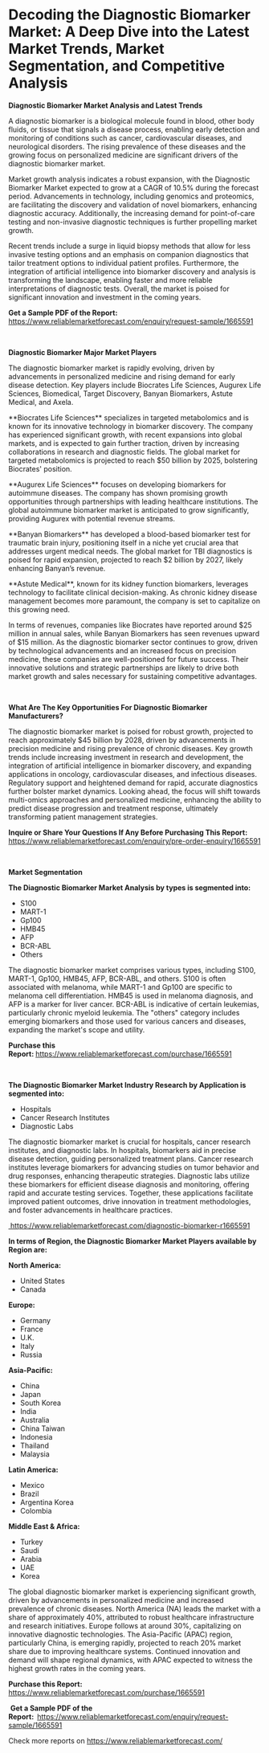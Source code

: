 <p><h1>Decoding the Diagnostic Biomarker Market: A Deep Dive into the Latest Market Trends, Market Segmentation, and Competitive Analysis</h1></p><p><strong>Diagnostic Biomarker Market Analysis and Latest Trends</strong></p>
<p><p>A diagnostic biomarker is a biological molecule found in blood, other body fluids, or tissue that signals a disease process, enabling early detection and monitoring of conditions such as cancer, cardiovascular diseases, and neurological disorders. The rising prevalence of these diseases and the growing focus on personalized medicine are significant drivers of the diagnostic biomarker market. </p><p>Market growth analysis indicates a robust expansion, with the Diagnostic Biomarker Market expected to grow at a CAGR of 10.5% during the forecast period. Advancements in technology, including genomics and proteomics, are facilitating the discovery and validation of novel biomarkers, enhancing diagnostic accuracy. Additionally, the increasing demand for point-of-care testing and non-invasive diagnostic techniques is further propelling market growth.</p><p>Recent trends include a surge in liquid biopsy methods that allow for less invasive testing options and an emphasis on companion diagnostics that tailor treatment options to individual patient profiles. Furthermore, the integration of artificial intelligence into biomarker discovery and analysis is transforming the landscape, enabling faster and more reliable interpretations of diagnostic tests. Overall, the market is poised for significant innovation and investment in the coming years.</p></p>
<p><strong>Get a Sample PDF of the Report:&nbsp;</strong> <a href="https://www.reliablemarketforecast.com/enquiry/request-sample/1665591?utm_campaign=2320&utm_medium=2&utm_source=Github&utm_content=ia&utm_term=03032025&utm_id=diagnostic-biomarker">https://www.reliablemarketforecast.com/enquiry/request-sample/1665591</a></p>
<p>&nbsp;</p>
<p><strong>Diagnostic Biomarker Major Market Players</strong></p>
<p><p>The diagnostic biomarker market is rapidly evolving, driven by advancements in personalized medicine and rising demand for early disease detection. Key players include Biocrates Life Sciences, Augurex Life Sciences, Biomedical, Target Discovery, Banyan Biomarkers, Astute Medical, and Axela.</p><p>**Biocrates Life Sciences** specializes in targeted metabolomics and is known for its innovative technology in biomarker discovery. The company has experienced significant growth, with recent expansions into global markets, and is expected to gain further traction, driven by increasing collaborations in research and diagnostic fields. The global market for targeted metabolomics is projected to reach $50 billion by 2025, bolstering Biocrates' position.</p><p>**Augurex Life Sciences** focuses on developing biomarkers for autoimmune diseases. The company has shown promising growth opportunities through partnerships with leading healthcare institutions. The global autoimmune biomarker market is anticipated to grow significantly, providing Augurex with potential revenue streams.</p><p>**Banyan Biomarkers** has developed a blood-based biomarker test for traumatic brain injury, positioning itself in a niche yet crucial area that addresses urgent medical needs. The global market for TBI diagnostics is poised for rapid expansion, projected to reach $2 billion by 2027, likely enhancing Banyan’s revenue.</p><p>**Astute Medical**, known for its kidney function biomarkers, leverages technology to facilitate clinical decision-making. As chronic kidney disease management becomes more paramount, the company is set to capitalize on this growing need.</p><p>In terms of revenues, companies like Biocrates have reported around $25 million in annual sales, while Banyan Biomarkers has seen revenues upward of $15 million. As the diagnostic biomarker sector continues to grow, driven by technological advancements and an increased focus on precision medicine, these companies are well-positioned for future success. Their innovative solutions and strategic partnerships are likely to drive both market growth and sales necessary for sustaining competitive advantages.</p></p>
<p>&nbsp;</p>
<p><strong>What Are The Key Opportunities For Diagnostic Biomarker Manufacturers?</strong></p>
<p><p>The diagnostic biomarker market is poised for robust growth, projected to reach approximately $45 billion by 2028, driven by advancements in precision medicine and rising prevalence of chronic diseases. Key growth trends include increasing investment in research and development, the integration of artificial intelligence in biomarker discovery, and expanding applications in oncology, cardiovascular diseases, and infectious diseases. Regulatory support and heightened demand for rapid, accurate diagnostics further bolster market dynamics. Looking ahead, the focus will shift towards multi-omics approaches and personalized medicine, enhancing the ability to predict disease progression and treatment response, ultimately transforming patient management strategies.</p></p>
<p><strong>Inquire or Share Your Questions If Any Before Purchasing This Report:</strong> <a href="https://www.reliablemarketforecast.com/enquiry/pre-order-enquiry/1665591?utm_campaign=2320&utm_medium=2&utm_source=Github&utm_content=ia&utm_term=03032025&utm_id=diagnostic-biomarker">https://www.reliablemarketforecast.com/enquiry/pre-order-enquiry/1665591</a></p>
<p>&nbsp;</p>
<p><strong>Market Segmentation</strong></p>
<p><strong>The Diagnostic Biomarker Market Analysis by types is segmented into:</strong></p>
<p><ul><li>S100</li><li>MART-1</li><li>Gp100</li><li>HMB45</li><li>AFP</li><li>BCR-ABL</li><li>Others</li></ul></p>
<p><p>The diagnostic biomarker market comprises various types, including S100, MART-1, Gp100, HMB45, AFP, BCR-ABL, and others. S100 is often associated with melanoma, while MART-1 and Gp100 are specific to melanoma cell differentiation. HMB45 is used in melanoma diagnosis, and AFP is a marker for liver cancer. BCR-ABL is indicative of certain leukemias, particularly chronic myeloid leukemia. The "others" category includes emerging biomarkers and those used for various cancers and diseases, expanding the market's scope and utility.</p></p>
<p><strong>Purchase this Report:&nbsp;</strong><a href="https://www.reliablemarketforecast.com/purchase/1665591?utm_campaign=2320&utm_medium=2&utm_source=Github&utm_content=ia&utm_term=03032025&utm_id=diagnostic-biomarker">https://www.reliablemarketforecast.com/purchase/1665591</a></p>
<p>&nbsp;</p>
<p><strong>The Diagnostic Biomarker Market Industry Research by Application is segmented into:</strong></p>
<p><ul><li>Hospitals</li><li>Cancer Research Institutes</li><li>Diagnostic Labs</li></ul></p>
<p><p>The diagnostic biomarker market is crucial for hospitals, cancer research institutes, and diagnostic labs. In hospitals, biomarkers aid in precise disease detection, guiding personalized treatment plans. Cancer research institutes leverage biomarkers for advancing studies on tumor behavior and drug responses, enhancing therapeutic strategies. Diagnostic labs utilize these biomarkers for efficient disease diagnosis and monitoring, offering rapid and accurate testing services. Together, these applications facilitate improved patient outcomes, drive innovation in treatment methodologies, and foster advancements in healthcare practices.</p></p>
<p><a href="https://www.reliablemarketforecast.com/diagnostic-biomarker-r1665591?utm_campaign=2320&utm_medium=2&utm_source=Github&utm_content=ia&utm_term=03032025&utm_id=diagnostic-biomarker">&nbsp;https://www.reliablemarketforecast.com/diagnostic-biomarker-r1665591</a></p>
<p><strong>In terms of Region, the Diagnostic Biomarker Market Players available by Region are:</strong></p>
<p>
    <p> <strong> North America: </strong>
        <ul>
            <li>United States</li>
            <li>Canada</li>
        </ul>
        </p> 
    <p> <strong> Europe: </strong>
        <ul>
            <li>Germany</li>
            <li>France</li>
            <li>U.K.</li>
            <li>Italy</li>
            <li>Russia</li>
        </ul>
        </p> 
    <p> <strong> Asia-Pacific: </strong>
        <ul>
            <li>China</li>
            <li>Japan</li>
            <li>South Korea</li>
            <li>India</li>
            <li>Australia</li>
            <li>China Taiwan</li>
            <li>Indonesia</li>
            <li>Thailand</li>
            <li>Malaysia</li>
        </ul>
        </p> 
    <p> <strong> Latin America: </strong>
        <ul>
            <li>Mexico</li>
            <li>Brazil</li>
            <li>Argentina Korea</li>
            <li>Colombia</li>
        </ul>
        </p> 
    <p> <strong> Middle East & Africa: </strong>
        <ul>
            <li>Turkey</li>
            <li>Saudi</li>
            <li>Arabia</li>
            <li>UAE</li>
            <li>Korea</li>
        </ul>
    </p>
    </p>
<p><p>The global diagnostic biomarker market is experiencing significant growth, driven by advancements in personalized medicine and increased prevalence of chronic diseases. North America (NA) leads the market with a share of approximately 40%, attributed to robust healthcare infrastructure and research initiatives. Europe follows at around 30%, capitalizing on innovative diagnostic technologies. The Asia-Pacific (APAC) region, particularly China, is emerging rapidly, projected to reach 20% market share due to improving healthcare systems. Continued innovation and demand will shape regional dynamics, with APAC expected to witness the highest growth rates in the coming years.</p></p>
<p><strong>Purchase this Report: </strong><a href="https://www.reliablemarketforecast.com/purchase/1665591?utm_campaign=2320&utm_medium=2&utm_source=Github&utm_content=ia&utm_term=03032025&utm_id=diagnostic-biomarker">https://www.reliablemarketforecast.com/purchase/1665591</a></p>
<p>&nbsp;<strong>Get a Sample PDF of the Report:&nbsp;&nbsp;</strong><a href="https://www.reliablemarketforecast.com/enquiry/request-sample/1665591?utm_campaign=2320&utm_medium=2&utm_source=Github&utm_content=ia&utm_term=03032025&utm_id=diagnostic-biomarker">https://www.reliablemarketforecast.com/enquiry/request-sample/1665591</a></p>
<p><strong></strong></p>
<p>Check more reports on <a href="https://www.reliablemarketforecast.com/?utm_campaign=2320&utm_medium=2&utm_source=Github&utm_content=ia&utm_term=03032025&utm_id=diagnostic-biomarker">https://www.reliablemarketforecast.com/</a></p>